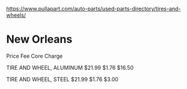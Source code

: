 https://www.pullapart.com/auto-parts/used-parts-directory/tires-and-wheels/

# New Orleans
Price Fee Core Charge

TIRE AND WHEEL, ALUMINUM
$21.99  $1.76 $16.50

TIRE AND WHEEL, STEEL
$21.99  $1.76 $3.00
